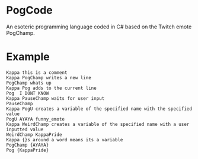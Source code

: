 # PogCode
An esoteric programming language coded in C# based on the Twitch emote PogChamp.

# Example
```
Kappa this is a comment
Kappa PogChamp writes a new line
PogChamp whats up
Kappa Pog adds to the current line
Pog  I DONT KNOW
Kappa PauseChamp waits for user input
PauseChamp
Kappa PogU creates a variable of the specified name with the specified value
PogU AYAYA funny_emote
Kappa WeirdChamp creates a variable of the specified name with a user inputted value
WeirdChamp KappaPride
Kappa {}s around a word means its a variable
PogChamp {AYAYA}
Pog {KappaPride}
```
